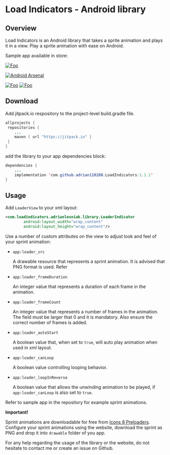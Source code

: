 Load Indicators - Android library
==============

## Overview
Load Indicators is an Android library that takes a sprite animation and plays it in a view. 
Play a sprite animation with ease on Android.

Sample app available in store:

[![Foo](http://tcsdesignreno.com/wp-content/uploads/2012/09/Google-Play-Store-Icon.png)](https://play.google.com/store/apps/details?id=com.loadindicators.adrianlesniak.loadindicators)

[![Android Arsenal](https://img.shields.io/badge/Android%20Arsenal-LoadIndicators-brightgreen.svg?style=flat)](https://android-arsenal.com/details/1/1191)



[![Foo](http://i.imgur.com/U812Pebl.png?1)](http://i.imgur.com/U812Pebl.png?1)
[![Foo](http://i.imgur.com/51MGXPZl.png?1)](http://i.imgur.com/51MGXPZl.png?1)

## Download
Add jitpack.io respository to the project-level build.gradle file.
```java
allprojects {
 repositories {
    ...
    maven { url "https://jitpack.io" }
 }
}
```
add the library to your app dependencies block:
```java
dependencies {
    ...
    implementation 'com.github.adrian110288:LoadIndicators:1.1.1'
}
```


## Usage
Add ```LoaderView``` to your xml layout:

```xml
<com.loadindicators.adrianlesniak.library.LoaderIndicator
        android:layout_width="wrap_content"
        android:layout_height="wrap_content"/>
```

Use a number of custom attributes on the view to adjust look and feel of your sprint animation:

* ```app:loader_src```

    A drawable resource that represents a sprint animation. It is advised that PNG format is used. 
Refer
* ```app:loader_frameDuration```
    
    An integer value that represents a duration of each frame in the animation.

* ```app:loader_frameCount```
    
    An integer value that represents a number of frames in the animation. The field must be larger that 0 and it is     mandatory.
    Also ensure the correct number of frames is added.

* ```app:loader_autoStart```
    
    A boolean value that, when set to ```true```, will auto play animation when used in xml layout.

* ```app:loader_canLoop```

    A boolean value controlling looping behavior.  

* ```app:loader_loopInReverse```

    A boolean value that allows the unwinding animation to be played, if ```app:loader_canLoop``` is also set to ```true```.

Refer to sample app in the repository for example sprint animations. 

**Important!**

Sprint animations are downloadable for free from [Icons 8 Preloaders](https://icons8.com/preloaders/). Configure your sprint animations using the website, download the sprint as PNG and drop it into ```drawable``` folder of you app.

For any help regarding the usage of the library or the website, do not hesitate to contact me or create an issue on Github.
